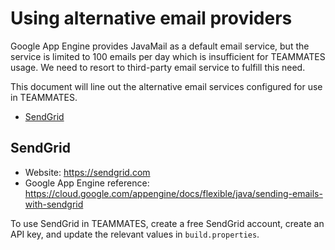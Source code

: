 
# Using alternative email providers

Google App Engine provides JavaMail as a default email service, but the service is limited to 100 emails per day which is insufficient for TEAMMATES usage.
We need to resort to third-party email service to fulfill this need.

This document will line out the alternative email services configured for use in TEAMMATES.

- [SendGrid](#sendgrid)

## SendGrid

- Website: https://sendgrid.com
- Google App Engine reference: https://cloud.google.com/appengine/docs/flexible/java/sending-emails-with-sendgrid

To use SendGrid in TEAMMATES, create a free SendGrid account, create an API key, and update the relevant values in `build.properties`.

